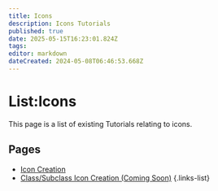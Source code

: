 ```yaml
---
title: Icons
description: Icons Tutorials
published: true
date: 2025-05-15T16:23:01.824Z
tags: 
editor: markdown
dateCreated: 2024-05-08T06:46:53.668Z
---
```


# List:Icons
This page is a list of existing Tutorials relating to icons.

## Pages
- [Icon Creation](/Tutorials/Icons/Icon-Creation)
- [Class/Subclass Icon Creation (Coming Soon)](#)
{.links-list}
